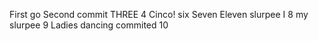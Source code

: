 First go
Second commit
THREE
4
Cinco!
six
Seven Eleven slurpee
I 8 my slurpee
9 Ladies dancing
commited 10